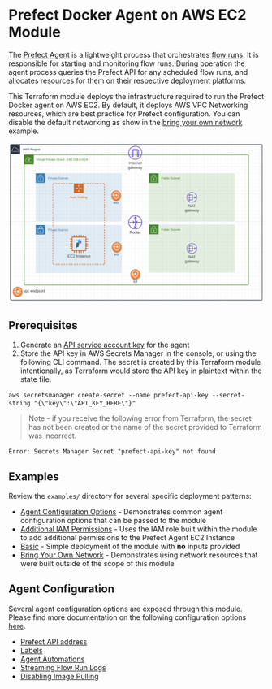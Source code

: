 # Prefect Docker Agent on AWS EC2 Module

The [Prefect Agent](https://docs.prefect.io/orchestration/agents/overview.html) is a lightweight process that orchestrates [flow runs](https://docs.prefect.io/core/concepts/flows.html).  It is responsible for starting and monitoring flow runs. During operation the agent process queries the Prefect API for any scheduled flow runs, and allocates resources for them on their respective deployment platforms.

This Terraform module deploys the infrastructure required to run the Prefect Docker agent on AWS EC2. By default, it deploys AWS VPC Networking resources, which are best practice for Prefect configuration. You can disable the default networking as show in the [bring your own network](https://github.com/aws-ia/terraform-prefect-agent-ec2/tree/main/examples/bring-your-own-network) example.

![architecture diagram](https://github.com/aws-ia/terraform-prefect-agent-ec2/blob/main/images/basic.png)

## Prerequisites

1. Generate an [API service account key](https://docs.prefect.io/orchestration/concepts/api_keys.html#using-api-keys) for the agent
2. Store the API key in AWS Secrets Manager in the console, or using the following CLI command.  The secret is created by this Terraform module intentionally, as Terraform would store the API key in plaintext within the state file.
```
aws secretsmanager create-secret --name prefect-api-key --secret-string "{\"key\":\"API_KEY_HERE\"}"
```
> Note - if you receive the following error from Terraform, the secret has not been created or the name of the secret provided to Terraform was incorrect.
```
Error: Secrets Manager Secret "prefect-api-key" not found
```

## Examples

Review the `examples/` directory for several specific deployment patterns:
* [Agent Configuration Options](https://github.com/aws-ia/terraform-prefect-agent-ec2/tree/main/examples/agent-configuration-options) - Demonstrates common agent configuration options that can be passed to the module
* [Additional IAM Permissions](https://github.com/aws-ia/terraform-prefect-agent-ec2/tree/main/examples/additional-iam-permissions) - Uses the IAM role built within the module to add additional permissions to the Prefect Agent EC2 Instance
* [Basic](https://github.com/aws-ia/terraform-prefect-agent-ec2/tree/main/examples/basic) - Simple deployment of the module with **no** inputs provided
* [Bring Your Own Network](https://github.com/aws-ia/terraform-prefect-agent-ec2/tree/main/examples/bring-your-own-network) - Demonstrates using network resources that were built outside of the scope of this module

## Agent Configuration

Several agent configuration options are exposed through this module.  Please find more documentation on the following configuration options [here](https://docs.prefect.io/orchestration/agents/overview.html#common-configuration-options).
* [Prefect API address](https://docs.prefect.io/orchestration/agents/overview.html#prefect-api-address)
* [Labels](https://docs.prefect.io/orchestration/agents/overview.html#labels)
* [Agent Automations](https://docs.prefect.io/orchestration/agents/overview.html#agent-automations)
* [Streaming Flow Run Logs](https://docs.prefect.io/orchestration/agents/docker.html#streaming-flow-run-logs)
* [Disabling Image Pulling](https://docs.prefect.io/orchestration/agents/docker.html#disabling-image-pulling)

